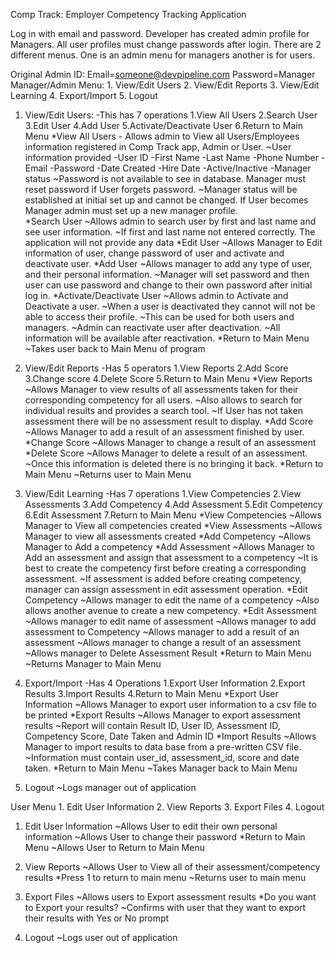 Comp Track:
Employer Competency Tracking Application

Log in with email and password. Developer has created admin profile for Managers. All user profiles must change passwords after login.
There are 2 different menus. One is an admin menu for managers another is for users. 

Original Admin ID: Email=someone@devpipeline.com
                    Password=Manager
Manager/Admin Menu:
	1. View/Edit Users
	2. View/Edit Reports
	3. View/Edit Learning
	4. Export/Import
	5. Logout

1. View/Edit Users:
    -This has 7 operations
    1.View All Users
    2.Search User
    3.Edit User
    4.Add User
    5.Activate/Deactivate User
    6.Return to Main Menu
    *View All Users - Allows admin to View all Users/Employees information registered in Comp Track app, Admin or User.
        ~User information provided
            -User ID
            -First Name
            -Last Name
            -Phone Number
            -Email
            -Password
            -Date Created
            -Hire Date
            -Active/Inactive
            -Manager status
        ~Password is not available to see in database. Manager must reset password if User forgets password.
        ~Manager status will be established at initial set up and cannot be changed. If User becomes Manager admin must set up a new manager profile.	
    *Search User
        ~Allows admin to search user by first and last name and see user information.
        ~If first and last name not entered correctly. The application will not provide any data
    *Edit User
        ~Allows Manager to Edit information of user, change password of user and activate and deactivate user.
    *Add User
        ~Allows manager to add any type of user, and their personal information. 
        ~Manager will set password and then user can use password and change to their own password after initial log in.
    *Activate/Deactivate User
        ~Allows admin to Activate and Deactivate a user.
        ~When a user is deactivated they cannot will not be able to access their profile.
        ~This can be used for both users and managers.
        ~Admin can reactivate user after deactivation.
        ~All information will be available after reactivation.
    *Return to Main Menu
        ~Takes user back to Main Menu of program

2. View/Edit Reports
    -Has 5 operators
    1.View Reports
    2.Add Score
    3.Change score
    4.Delete Score
    5.Return to Main Menu
    *View Reports
        ~Allows Manager to view results of all assessments taken for their corresponding competency for all users.
        ~Also allows to search for individual results and provides a search tool.
        ~If User has not taken assessment there will be no assessment result to display.
    *Add Score
        ~Allows Manager to add a result of an assessment finished by user.
    *Change Score
        ~Allows Manager to change a result of an assessment
    *Delete Score
        ~Allows Manager to delete a result of an assessment. 
        ~Once this information is deleted there is no bringing it back.
    *Return to Main Menu
        ~Returns user to Main Menu

3. View/Edit Learning
    -Has 7 operations
    1.View Competencies
    2.View Assessments
    3.Add Competency
    4.Add Assessment
    5.Edit Competency
    6.Edit Assessment
    7.Return to Main Menu
    *View Competencies
        ~Allows Manager to View all competencies created
    *View Assessments
        ~Allows Manager to view all assessments created
    *Add Competency
        ~Allows Manager to Add a competency
    *Add Assessment
        ~Allows Manager to Add an assessment and assign that assessment to a competency
        ~It is best to create the competency first before creating a corresponding assessment.
        ~If assessment is added before creating competency, manager can assign assessment in edit assessment operation. 
    *Edit Competency
        ~Allows manager to edit the name of a competency
        ~Also allows another avenue to create a new competency.
    *Edit Assessment
        ~Allows manager to edit name of assessment
        ~Allows manager to add assessment to Competency
        ~Allows manager to add a result of an assessment
        ~Allows manager to change a result of an assessment
        ~Allows manager to Delete Assessment Result
    *Return to Main Menu
        ~Returns Manager to Main Menu

4. Export/Import
    -Has 4 Operations
    1.Export User Information
    2.Export Results
    3.Import Results
    4.Return to Main Menu
    *Export User Information
        ~Allows Manager to export user information to a csv file to be printed
    *Export Results
        ~Allows Manager to export assessment results
        ~Report will contain Result ID, User ID, Assessment ID, Competency Score, Date Taken and Admin ID
    *Import Results
        ~Allows Manager to import results to data base from a pre-written CSV file.
        ~Information must contain user_id, assessment_id, score and date taken.
    *Return to Main Menu
        ~Takes Manager back to Main Menu

5. Logout
        ~Logs manager out of application

User Menu
	1. Edit User Information
	2. View Reports
	3. Export Files
	4. Logout

1. Edit User Information
        ~Allows User to edit their own personal information 
        ~Allows User to change their password
    *Return to Main Menu
        ~Allows User to Return to Main Menu

2. View Reports
        ~Allows User to View all of their assessment/competency results
    *Press 1 to return to main menu
        ~Returns user to main menu

3. Export Files 
        ~Allows users to Export assessment results
    *Do you want to Export your results?
        ~Confirms with user that they want to export their results with Yes or No prompt
4. Logout
        ~Logs user out of application

